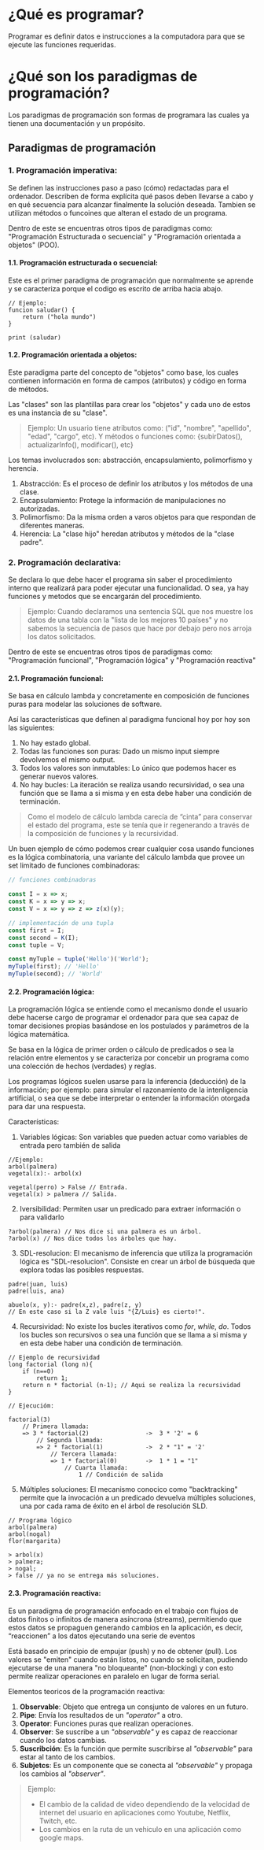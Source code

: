 # ¿Qué es programar?
Programar es definir datos e instrucciones a la computadora para que se ejecute las funciones requeridas.

# ¿Qué son los paradigmas de programación?
Los paradigmas de programación son formas de programara las cuales ya tienen una documentación y un propósito.

## Paradigmas de programación

### 1. Programación imperativa:
Se definen las instrucciones paso a paso (cómo) redactadas para el ordenador. Describen de forma explícita qué pasos deben llevarse a cabo y en qué secuencia para alcanzar finalmente la solución deseada. Tambien se utilizan métodos o funcoines que alteran el estado de un programa.

Dentro de este se encuentras otros tipos de paradigmas como: "Programación Estructurada o secuencial" y "Programación orientada a objetos" (POO).

#### 1.1. Programación estructurada o secuencial:
Este es el primer paradigma de programación que normalmente se aprende y se caracteriza porque el codigo es escrito de arriba hacia abajo.

```
// Ejemplo:
funcion saludar() {
	return ("hola mundo")
}

print (saludar)
```

#### 1.2. Programación orientada a objetos:
Este paradigma parte del concepto de "objetos" como base, los cuales contienen información en forma de campos (atributos) y código en forma de métodos.

Las "clases" son las plantillas para crear los "objetos" y cada uno de estos es una instancia de su "clase".

> Ejemplo:
> Un usuario tiene atributos como: ("id", "nombre", "apellido", "edad", "cargo", etc).
> Y métodos o funciones como: {subirDatos(), actualizarInfo(), modificar(), etc}

Los temas involucrados son: abstracción, encapsulamiento, polimorfismo y herencia.

1. Abstracción: Es el proceso de definir los atributos y los métodos de una clase.
2. Encapsulamiento: Protege la información de manipulaciones no autorizadas.
3. Polimorfismo: Da la misma orden a varos objetos para que respondan de diferentes maneras.
4. Herencia: La "clase hijo" heredan atributos y métodos de la "clase padre".

### 2. Programación declarativa:
Se declara lo que debe hacer el programa sin saber el procedimiento interno que realizará para poder ejecutar una funcionalidad. O sea, ya hay funciones y metodos que se encargarán del procedimiento.

> Ejemplo:
> Cuando declaramos una sentencia SQL que nos muestre los datos de una tabla con la "lista de los mejores 10 países" y no sabemos la secuencia de pasos que hace por debajo pero nos arroja los datos solicitados.

Dentro de este se encuentras otros tipos de paradigmas como: "Programación funcional", "Programación lógica" y "Programación reactiva"

#### 2.1. Programación funcional:
Se basa en cálculo lambda y concretamente en composición de funciones puras para modelar las soluciones de software.

Así las características que definen al paradigma funcional hoy por hoy son las siguientes:

1. No hay estado global.
2. Todas las funciones son puras: Dado un mismo input siempre devolvemos el mismo output.
3. Todos los valores son inmutables: Lo único que podemos hacer es generar nuevos valores.
4. No hay bucles: La iteración se realiza usando recursividad, o sea una función que se llama a si misma y en esta debe haber una condición de terminación.

> Como el modelo de cálculo lambda carecía de “cinta” para conservar el estado del programa, este se tenía que ir regenerando a través de la composición de funciones y la recursividad.

Un buen ejemplo de cómo podemos crear cualquier cosa usando funciones es la lógica combinatoria, una variante del cálculo lambda que provee un set limitado de funciones combinadoras:

```javascript
// funciones combinadoras

const I = x => x;
const K = x => y => x;
const V = x => y => z => z(x)(y);

// implementación de una tupla
const first = I;
const second = K(I);
const tuple = V;

const myTuple = tuple('Hello')('World');
myTuple(first); // 'Hello'
myTuple(second); // 'World'
```

#### 2.2. Programación lógica:
La programación lógica se entiende como el mecanismo donde el usuario debe hacerse cargo de programar el ordenador para que sea capaz de tomar decisiones propias basándose en los postulados y parámetros de la lógica matemática.

Se basa en la lógica de primer orden o cálculo de predicados o sea la relación entre elementos y se caracteriza por concebir un programa como una colección de hechos (verdades) y reglas.

Los programas lógicos suelen usarse para la inferencia (deducción) de la información; por ejemplo: para simular el razonamiento de la intenligencia artificial, o sea que se debe interpretar o entender la información otorgada para dar una respuesta.

Características:

1. Variables lógicas: Son variables que pueden actuar como variables de entrada pero también de salida

```
//Ejemplo:
arbol(palmera)
vegetal(x):- arbol(x)

vegetal(perro) > False // Entrada.
vegetal(x) > palmera // Salida.
```

2. Iversibilidad: Permiten usar un predicado para extraer información o para validarlo

```
?arbol(palmera) // Nos dice si una palmera es un árbol.
?arbol(x) // Nos dice todos los árboles que hay.
```

3. SDL-resolucion: El mecanismo de inferencia que utiliza la programación lógica es "SDL-resolucion". Consiste en crear un árbol de búsqueda que explora todas las posibles respuestas.

```
padre(juan, luis)
padre(luis, ana)

abuelo(x, y):- padre(x,z), padre(z, y)
// En este caso si la Z vale luis "{Z/Luis} es cierto!".
```

4. Recursividad: No existe los bucles iterativos como *for*, *while*, *do*. Todos los bucles son recursivos o sea una función que se llama a si misma y en esta debe haber una condición de terminación.

```
// Ejemplo de recursividad
long factorial (long n){
	if (n==0)
		return 1;
	return n * factorial (n-1); // Aqui se realiza la recursividad
}

// Ejecucióm:

factorial(3)
	// Primera llamada:
	=> 3 * factorial(2)                ->  3 * '2' = 6
		// Segunda llamada:
		=> 2 * factorial(1)            ->  2 * "1" = '2'
			// Tercera llamada:
			=> 1 * factorial(0)        ->  1 * 1 = "1"
				// Cuarta llamada:
					1 // Condición de salida
```

5. Múltiples soluciones: El mecanismo conocico como "backtracking" permite que la invocación a un predicado devuelva múltiples soluciones, una por cada rama de éxito en el árbol de resolución SLD.

```
// Programa lógico
arbol(palmera)
arbol(nogal)
flor(margarita)

> arbol(x)
> palmera;
> nogal;
> false // ya no se entrega más soluciones.
```


#### 2.3. Programación reactiva:

Es un paradigma de programación enfocado en el trabajo con flujos de datos finitos o infinitos de manera asíncrona (streams), permitiendo que estos datos se propaguen generando cambios en la aplicación, es decir, “reaccionen” a los datos ejecutando una serie de eventos

Está basado en principio de empujar (push) y no de obtener (pull). Los valores se "emiten" cuando están listos, no cuando se solicitan, pudiendo ejecutarse de una manera "no bloqueante" (non-blocking) y con esto permite realizar operaciones en paralelo en lugar de forma serial.

Elementos teoricos de la programación reactiva:
1. **Observable**: Objeto que entrega un consjunto de valores en un futuro.
2. **Pipe**: Envía los resultados de un *"operator"* a otro.
3. **Operator**: Funciones puras que realizan operaciones.
4. **Observer**: Se suscribe a un *"observable"* y es capaz de reaccionar cuando los datos cambias.
5. **Suscribción**: Es la función que permite suscribirse al *"observable"* para estar al tanto de los cambios.
6. **Subjetcs**: Es un componente que se conecta al *"observable"* y propaga los cambios al *"observer"*.

> Ejemplo:
> - El cambio de la calidad de video dependiendo de la velocidad de internet del usuario en aplicaciones como Youtube, Netflix, Twitch, etc.
> - Los cambios en la ruta de un vehiculo en una aplicación como google maps.